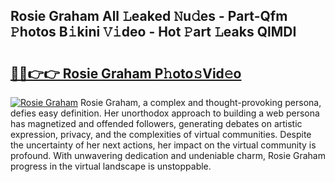 ## Rosie Graham All 𝙻eaked 𝙽u𝚍es - Part-Qfm 𝙿hotos B𝚒kini 𝚅𝚒deo - Hot 𝙿art 𝙻eaks QlMDI

# <h2><a href="http://ld3l6mk.urlbe.top/?page=Rosie+Graham">🔗🔗👉👉 Rosie Graham P𝚑oto𝚜Vid𝚎o</a></h2>

[![Rosie Graham](https://i.imgur.com/eBuTRDB.gif)](http://ld3l6mk.urlbe.top/?page=Rosie+Graham)
Rosie Graham, a complex and thought-provoking persona, defies easy definition. Her unorthodox approach to building a web persona has magnetized and offended followers, generating debates on artistic expression, privacy, and the complexities of virtual communities. Despite the uncertainty of her next actions, her impact on the virtual community is profound. With unwavering dedication and undeniable charm, Rosie Graham progress in the virtual landscape is unstoppable.
